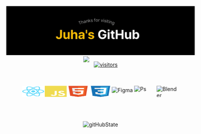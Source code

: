 <!-- 헤더 배너 -->
<img width="800px" src="./assets/git_header.gif" />

</br>

<!-- 방문자 기록 / 테크로그 -->
<div style='display: flex; justify-content: center;'>
<a href="./assets/tistory.svg">
    <img src="https://img.shields.io/badge/Juha's TechLog-eb531f?style=flat-square&logo=tistory&logoColor=white"/>
</a>&nbsp;&nbsp;&nbsp;
<!-- ![followers](https://img.shields.io/github/followers/ijooha.svg?style=social&label=Follow&maxAge=2592000) -->

[![visitors](https://hits.seeyoufarm.com/api/count/incr/badge.svg?url=https%3A%2F%2Fgithub.com%2Fijooha16&count_bg=%23000000&title_bg=%23000000&icon=github.svg&icon_color=%23FFFFFF&title=visitors&edge_flat=false)](https://hits.seeyoufarm.com)
</div>

</br>
</br>

<div style="display: flex; justify-content: center; align-items: center">
    <img align="center" alt="React" height="30" width="60" src="https://raw.githubusercontent.com/devicons/devicon/master/icons/react/react-original.svg">
    <img align="center" alt="Js" height="30" width="60" src = "https://raw.githubusercontent.com/devicons/devicon/master/icons/javascript/javascript-plain.svg">
    <img align="center" alt="HTML" height="30" width="60" src="https://raw.githubusercontent.com/devicons/devicon/master/icons/html5/html5-original.svg">
    <img align="center" alt="CSS" height="30" width="60" src="https://raw.githubusercontent.com/devicons/devicon/master/icons/css3/css3-original.svg">
    <img align="center" alt="Figma" height="25" width="60" src="https://cdn.jsdelivr.net/gh/devicons/devicon@latest/icons/figma/figma-original.svg" />
    <img align="center" alt="Ps" height="30" width="60" src="https://cdn.jsdelivr.net/gh/devicons/devicon@latest/icons/photoshop/photoshop-original.svg">
    <img align="center" alt="Blender" height="30" width="60" src="https://cdn.jsdelivr.net/gh/devicons/devicon@latest/icons/blender/blender-original.svg">
</div>

</br>
</br>
</br>

<div align='center'>

![gitHubState](https://github-readme-stats.vercel.app/api?username=ijooha16&hide=stars,issues&show_icons=true&theme=dark)
<!-- 백준허브 -->
<!-- [![Solved.ac](http://mazassumnida.wtf/api/generate_badge?boj=ijooha)](https://solved.ac/ijooha) -->
</div>

<!-- 

badge
![figma](https://img.shields.io/badge/Figma-F24E1E?style=for-the-badge&logo=figma&logoColor=white)
![Adobe Photoshop](https://img.shields.io/badge/adobe%20photoshop-%2331A8FF.svg?style=for-the-badge&logo=adobe%20photoshop&logoColor=white)
![blender](https://img.shields.io/badge/blender-%23F5792A.svg?style=for-the-badge&logo=blender&logoColor=white)
![sketch](https://img.shields.io/badge/Sketch-FFB387?style=for-the-badge&logo=sketch&logoColor=black)
![git](https://img.shields.io/badge/git-F05033.svg?style=for-the-badge&logo=git&logoColor=white)
![gitHub](https://img.shields.io/badge/github-181717.svg?style=for-the-badge&logo=github&logoColor=white)
![notion](https://img.shields.io/badge/Notion-F3F3F3.svg?style=for-the-badge&logo=notion&logoColor=black)
![vscode](https://img.shields.io/badge/VSCode-2C2C32.svg?style=for-the-badge&logo=visual-studio-code&logoColor=22ABF3)
![html](https://img.shields.io/badge/html5-E34F26.svg?style=for-the-badge&logo=html5&logoColor=white)

![css](https://img.shields.io/badge/CSS3-1572B6?style=for-the-badge&logo=css3&logoColor=white)
![javascript](https://img.shields.io/badge/javascript-F7DF1E.svg?style=for-the-badge&logo=javascript&logoColor=20232a)
![react](https://img.shields.io/badge/react-20232a.svg?style=for-the-badge&logo=react&logoColor=61DAFB)
![styleed-components](https://img.shields.io/badge/styled--components-DB7093?style=for-the-badge&logo=styled-components&logoColor=ffd35b)
![python](https://img.shields.io/badge/Python-14354C?style=for-the-badge&logo=python&logoColor=white)
![c](https://img.shields.io/badge/C-00599C?style=for-the-badge&logo=c&logoColor=white)
![c++](https://img.shields.io/badge/C%2B%2B-00599C?style=for-the-badge&logo=c%2B%2B&logoColor=white)
![java](https://img.shields.io/badge/Java-ED8B00?style=for-the-badge&logo=openjdk&logoColor=white)
![spring](https://img.shields.io/badge/Spring-6DB33F?style=for-the-badge&logo=spring&logoColor=white)
![mongodb](https://img.shields.io/badge/MongoDB-4EA94B?style=for-the-badge&logo=mongodb&logoColor=white)
![nextJs](https://img.shields.io/badge/Next.js-000?logo=nextdotjs&logoColor=fff&style=for-the-badge)
![firebase](https://img.shields.io/badge/Firebase-039BE5?style=for-the-badge&logo=Firebase&logoColor=white)

gitAnimals
<a href="https://github.com/devxb/gitanimals">
  <img src="https://render.gitanimals.org/farms/{ijooha}" width="1000" height="250"/>
</a>

- 🔭 I’m currently working on ...
- 🌱 I’m currently learning ...
- 👯 I’m looking to collaborate on ...
- 🤔 I’m looking for help with ...
- 💬 Ask me about ...
- 📫 How to reach me: ...
- 😄 Pronouns: ...
- ⚡ Fun fact: ...

![usedLanguages](https://github-readme-stats.vercel.app/api/top-langs/?username=ijooha16&layout=compact)